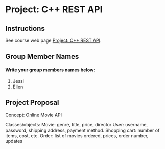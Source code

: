 # Project: C++ REST API

## Instructions

See course web page [Project: C++ REST API](https://cmsc240-s24.github.io/project.html).

## Group Member Names

#### Write your group members names below:

1. Jessi
2. Ellen

## Project Proposal

Concept:
Online Movie API

Classes/objects:
Movie: genre, title, price, director
User: username, password, shipping address, payment method.
Shopping cart: number of items, cost, etc.
Order: list of movies ordered, prices, order number, updates



